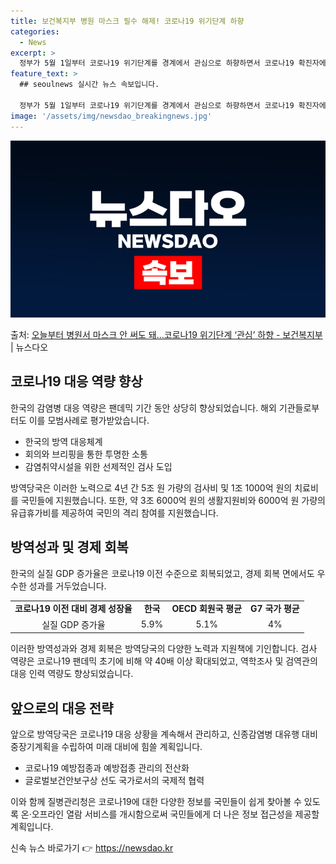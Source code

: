 ```yaml
---
title: 보건복지부 병원 마스크 필수 해제! 코로나19 위기단계 하향
categories:
  - News
excerpt: >
  정부가 5월 1일부터 코로나19 위기단계를 경계에서 관심으로 하향하면서 코로나19 확진자에 대한 격리 기준도…
feature_text: >
  ## seoulnews 실시간 뉴스 속보입니다.

  정부가 5월 1일부터 코로나19 위기단계를 경계에서 관심으로 하향하면서 코로나19 확진자에 대한 격리 기준도…
image: '/assets/img/newsdao_breakingnews.jpg'
---
```


![뉴스다오 속보](/assets/img/newsdao_breakingnews.jpg)

<p>출처: <a href="https://newsdao.kr/3716" rel="dofollow">오늘부터 병원서 마스크 안 써도 돼…코로나19 위기단계 ‘관심’ 하향 - 보건복지부</a> | 뉴스다오</p>

<h2 data-ke-size="size26">코로나19 대응 역량 향상</h2>
한국의 감염병 대응 역량은 팬데믹 기간 동안 상당히 향상되었습니다. 해외 기관들로부터도 이를 모범사례로 평가받았습니다.

<ul>
  <li>한국의 방역 대응체계</li>
  <li>회의와 브리핑을 통한 투명한 소통</li>
  <li>감염취약시설을 위한 선제적인 검사 도입</li>
</ul>

<p data-ke-size="size16">방역당국은 이러한 노력으로 4년 간 5조 원 가량의 검사비 및 1조 1000억 원의 치료비를 국민들에 지원했습니다. 또한, 약 3조 6000억 원의 생활지원비와 6000억 원 가량의 유급휴가비를 제공하여 국민의 격리 참여를 지원했습니다.</p>

<h2 data-ke-size="size26">방역성과 및 경제 회복</h2>
한국의 실질 GDP 증가율은 코로나19 이전 수준으로 회복되었고, 경제 회복 면에서도 우수한 성과를 거두었습니다.

<table>
  <tr>
    <td style="text-align: center; height: 17px;"><b>코로나19 이전 대비 경제 성장율</b></td>
    <td style="text-align: center; height: 17px;"><b>한국</b></td>
    <td style="text-align: center; height: 17px;"><b>OECD 회원국 평균</b></td>
    <td style="text-align: center; height: 17px;"><b>G7 국가 평균</b></td>
  </tr>
  <tr>
    <td style="text-align: center; height: 17px;">실질 GDP 증가율</td>
    <td style="text-align: center; height: 17px;">5.9%</td>
    <td style="text-align: center; height: 17px;">5.1%</td>
    <td style="text-align: center; height: 17px;">4%</td>
  </tr>
</table>

<p data-ke-size="size16">이러한 방역성과와 경제 회복은 방역당국의 다양한 노력과 지원책에 기인합니다. 검사 역량은 코로나19 팬데믹 초기에 비해 약 40배 이상 확대되었고, 역학조사 및 검역관의 대응 인력 역량도 향상되었습니다.</p>

<h2 data-ke-size="size26">앞으로의 대응 전략</h2>
앞으로 방역당국은 코로나19 대응 상황을 계속해서 관리하고, 신종감염병 대유행 대비 중장기계획을 수립하여 미래 대비에 힘쓸 계획입니다.

<ul>
  <li>코로나19 예방접종과 예방접종 관리의 전산화</li>
  <li>글로벌보건안보구상 선도 국가로서의 국제적 협력</li>
</ul>

<p data-ke-size="size16">이와 함께 질병관리청은 코로나19에 대한 다양한 정보를 국민들이 쉽게 찾아볼 수 있도록 온·오프라인 열람 서비스를 개시함으로써 국민들에게 더 나은 정보 접근성을 제공할 계획입니다.</p> 

신속 뉴스 바로가기 👉 <a href="https://newsdao.kr" rel="dofollow">https://newsdao.kr</a>


